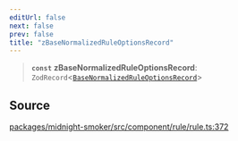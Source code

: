 ```yaml
---
editUrl: false
next: false
prev: false
title: "zBaseNormalizedRuleOptionsRecord"
---
```


> **`const`** **zBaseNormalizedRuleOptionsRecord**: `ZodRecord`\<[`BaseNormalizedRuleOptionsRecord`](/api/midnight-smoker/midnight-smoker/rule/type-aliases/basenormalizedruleoptionsrecord/)\>

## Source

[packages/midnight-smoker/src/component/rule/rule.ts:372](https://github.com/boneskull/midnight-smoker/blob/417858b/packages/midnight-smoker/src/component/rule/rule.ts#L372)
